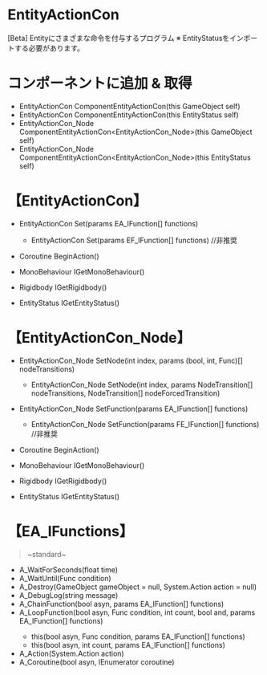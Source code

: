 # EntityActionCon
[Beta] Entityにさまざまな命令を付与するプログラム
※ EntityStatusをインポートする必要があります。


# コンポーネントに追加 & 取得
* EntityActionCon ComponentEntityActionCon(this GameObject self)
* EntityActionCon ComponentEntityActionCon(this EntityStatus self)
* EntityActionCon_Node ComponentEntityActionCon<EntityActionCon_Node>(this GameObject self)
* EntityActionCon_Node ComponentEntityActionCon<EntityActionCon_Node>(this EntityStatus self)

# 【EntityActionCon】
* EntityActionCon Set(params EA_IFunction[] functions)
  - EntityActionCon Set(params EF_IFunction[] functions) //非推奨
* Coroutine BeginAction()

* MonoBehaviour IGetMonoBehaviour()
* Rigidbody IGetRigidbody()
* EntityStatus IGetEntityStatus()

# 【EntityActionCon_Node】
* EntityActionCon_Node SetNode(int index, params (bool, int, Func<bool>)[] nodeTransitions)
  - EntityActionCon_Node SetNode(int index, params NodeTransition[] nodeTransitions, NodeTransition[] nodeForcedTransition)
* EntityActionCon_Node SetFunction(params EA_IFunction[] functions)
  - EntityActionCon_Node SetFunction(params FE_IFunction[] functions) //非推奨
* Coroutine BeginAction()
  
* MonoBehaviour IGetMonoBehaviour()
* Rigidbody IGetRigidbody()
* EntityStatus IGetEntityStatus()
  
# 【EA_IFunctions】
> ~standard~
* A_WaitForSeconds(float time)
* A_WaitUntil(Func<bool> condition)
* A_Destroy(GameObject gameObject = null, System.Action action = null)
* A_DebugLog(string message)
* A_ChainFunction(bool asyn, params EA_IFunction[] functions)
* A_LoopFunction(bool asyn, Func<bool> condition, int count, bool and, params EA_IFunction[] functions)
  - this(bool asyn, Func<bool> condition, params EA_IFunction[] functions)
  - this(bool asyn, int count, params EA_IFunction[] functions)
* A_Action(System.Action action)
* A_Coroutine(bool asyn, IEnumerator coroutine)

